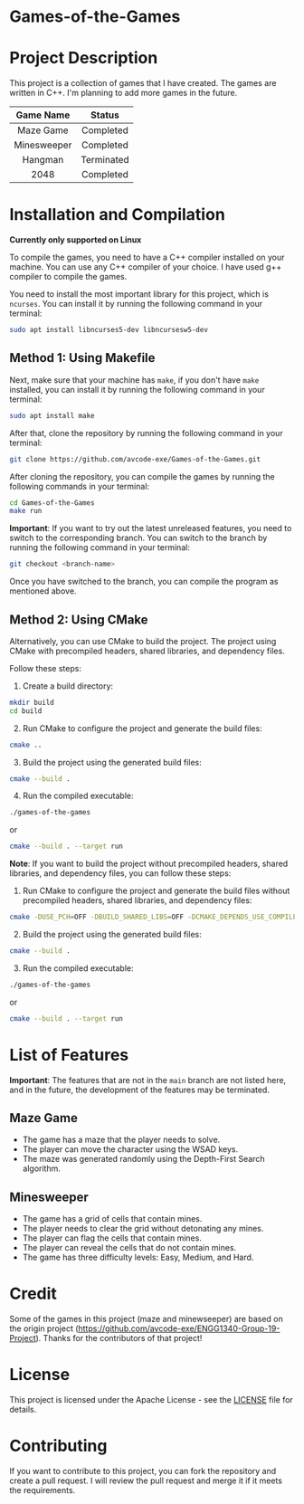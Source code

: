 # Games-of-the-Games

# Project Description

This project is a collection of games that I have created. The games are written in C++. I'm planning to add more games
in the future.

|  Game Name  |   Status   |
|:-----------:|:----------:|
|  Maze Game  | Completed  |
| Minesweeper | Completed  |
|   Hangman   | Terminated |
|    2048     | Completed  |

# Installation and Compilation

**Currently only supported on Linux**

To compile the games, you need to have a C++ compiler installed on your machine. You can use any C++ compiler of your
choice. I have used g++ compiler to compile the games.

You need to install the most important library for this project, which is `ncurses`. You can install it by running the
following command in your terminal:

```bash
sudo apt install libncurses5-dev libncursesw5-dev
```

## Method 1: Using Makefile

Next, make sure that your machine has `make`, if you don't have `make` installed, you can install it by running the
following command in your terminal:

```bash
sudo apt install make
```

After that, clone the repository by running the following command in your terminal:

```bash
git clone https://github.com/avcode-exe/Games-of-the-Games.git
```

After cloning the repository, you can compile the games by running the following commands in your terminal:

```bash
cd Games-of-the-Games
make run
```

**Important**: If you want to try out the latest unreleased features, you need to switch to the corresponding branch.
You can switch to the branch by running the following command in your terminal:

```bash
git checkout <branch-name>
```

Once you have switched to the branch, you can compile the program as mentioned above.

## Method 2: Using CMake

Alternatively, you can use CMake to build the project. The project using CMake with precompiled headers, shared
libraries, and dependency files.

Follow these steps:

1. Create a build directory:

```bash
mkdir build
cd build
```

2. Run CMake to configure the project and generate the build files:

```bash
cmake ..
```

3. Build the project using the generated build files:

```bash
cmake --build .
```

4. Run the compiled executable:

```bash
./games-of-the-games
```

or

```bash
cmake --build . --target run
```

**Note**: If you want to build the project without precompiled headers, shared libraries, and dependency files, you can
follow these steps:

1. Run CMake to configure the project and generate the build files without precompiled headers, shared libraries, and
   dependency files:

```bash
cmake -DUSE_PCH=OFF -DBUILD_SHARED_LIBS=OFF -DCMAKE_DEPENDS_USE_COMPILER=OFF ..
```

2. Build the project using the generated build files:

```bash
cmake --build .
```

3. Run the compiled executable:

```bash
./games-of-the-games
```

or

```bash
cmake --build . --target run
```

# List of Features

**Important**: The features that are not in the `main` branch are not listed here, and in the future, the development of
the features may be terminated.

## Maze Game

* The game has a maze that the player needs to solve.
* The player can move the character using the WSAD keys.
* The maze was generated randomly using the Depth-First Search algorithm.

## Minesweeper

* The game has a grid of cells that contain mines.
* The player needs to clear the grid without detonating any mines.
* The player can flag the cells that contain mines.
* The player can reveal the cells that do not contain mines.
* The game has three difficulty levels: Easy, Medium, and Hard.

# Credit

Some of the games in this project (maze and minewseeper) are based on the origin
project (https://github.com/avcode-exe/ENGG1340-Group-19-Project). Thanks for the contributors of that project!

# License

This project is licensed under the Apache License - see the [LICENSE](LICENSE) file for details.

# Contributing

If you want to contribute to this project, you can fork the repository and create a pull request. I will review the pull
request and merge it if it meets the requirements.